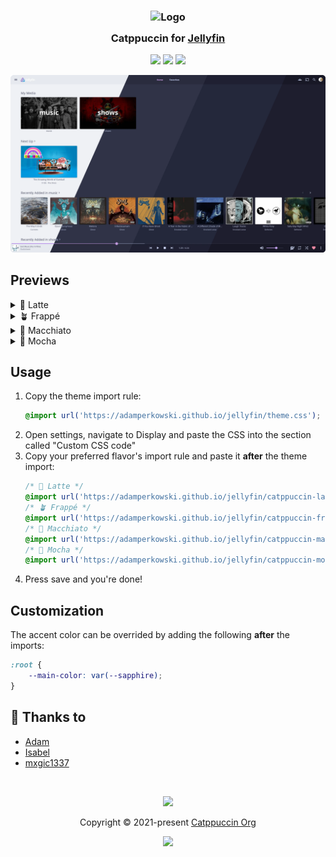 <h3 align="center">
    <img src="https://raw.githubusercontent.com/catppuccin/catppuccin/main/assets/logos/exports/1544x1544_circle.png" width="100" alt="Logo"/><br/>
    <img src="https://raw.githubusercontent.com/catppuccin/catppuccin/main/assets/misc/transparent.png" height="30" width="0px"/>
    Catppuccin for <a href="https://jellyfin.org">Jellyfin</a>
    <img src="https://raw.githubusercontent.com/catppuccin/catppuccin/main/assets/misc/transparent.png" height="30" width="0px"/>
</h3>

<p align="center">
    <a href="https://github.com/adamperkowski/jellyfin/stargazers"><img src="https://img.shields.io/github/stars/adamperkowski/jellyfin?colorA=363a4f&colorB=b7bdf8&style=for-the-badge"></a>
    <a href="https://github.com/catppuccin/template/issues"><img src="https://img.shields.io/github/issues/adamperkowski/jellyfin?colorA=363a4f&colorB=f5a97f&style=for-the-badge"></a>
    <a href="https://github.com/adamperkowski/jellyfin/contributors"><img src="https://img.shields.io/github/contributors/adamperkowski/jellyfin?colorA=363a4f&colorB=a6da95&style=for-the-badge"></a>
</p>

<p align="center">
    <img src="/assets/preview.webp"/>
</p>

## Previews

<details>
    <summary>🌻 Latte</summary>
    <img src="/assets/latte.webp"/>
</details>
<details>
    <summary>🪴 Frappé</summary>
    <img src="/assets/frappe.webp"/>
</details>
<details>
    <summary>🌺 Macchiato</summary>
    <img src="/assets/macchiato.webp"/>
</details>
<details>
    <summary>🌿 Mocha</summary>
    <img src="/assets/mocha.webp"/>
</details>

## Usage

1. Copy the theme import rule:
    ```css
    @import url('https://adamperkowski.github.io/jellyfin/theme.css');
    ```
2. Open settings, navigate to Display and paste the CSS into the section called "Custom CSS code"
3. Copy your preferred flavor's import rule and paste it **after** the theme import:
    ```css
    /* 🌻 Latte */
    @import url('https://adamperkowski.github.io/jellyfin/catppuccin-latte.css');
    /* 🪴 Frappé */
    @import url('https://adamperkowski.github.io/jellyfin/catppuccin-frappe.css');
    /* 🌺 Macchiato */
    @import url('https://adamperkowski.github.io/jellyfin/catppuccin-macchiato.css');
    /* 🌿 Mocha */
    @import url('https://adamperkowski.github.io/jellyfin/catppuccin-mocha.css');
    ```
4. Press save and you're done!

## Customization

The accent color can be overrided by adding the following **after** the imports:
```css
:root {
    --main-color: var(--sapphire);
}
```

## 💝 Thanks to

- [Adam](https://github.com/adamperkowski)
- [Isabel](https://github.com/isabelroses)
- [mxgic1337](https://github.com/mxgic1337)

&nbsp;

<p align="center">
    <img src="https://raw.githubusercontent.com/catppuccin/catppuccin/main/assets/footers/gray0_ctp_on_line.svg?sanitize=true" />
</p>

<p align="center">
    Copyright &copy; 2021-present <a href="https://github.com/catppuccin" target="_blank">Catppuccin Org</a>
</p>

<p align="center">
    <a href="https://github.com/catppuccin/catppuccin/blob/main/LICENSE"><img src="https://img.shields.io/static/v1.svg?style=for-the-badge&label=License&message=MIT&logoColor=d9e0ee&colorA=363a4f&colorB=b7bdf8"/></a>
</p>
